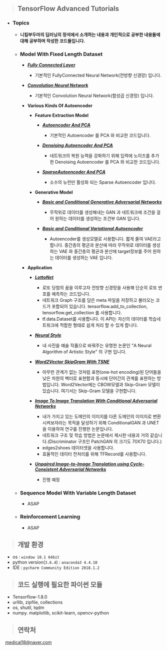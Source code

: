 >## **TensorFlow Advanced Tutorials**
        
* ### **Topics** 

    * **니킬부두마의 **딥러닝의 정석**에서 소개하는 내용과 개인적으로 공부한 내용들에 대해 공부하며 작성한 코드들입니다.**  

    * ### **Model With Fixed Length Dataset**
        
        * [***Fully Connected Layer***](https://github.com/JONGGON/Tensorflow_Advanced_Tutorials/tree/master/tensorflow_ModelWithFixedLengthDataset/tensorflow_FullyConnectedNeuralNetwork)
            * 기본적인 FullyConnected Neural Network(전방향 신경망) 입니다.

        * [***Convolution Neural Network***](https://github.com/JONGGON/Tensorflow_Advanced_Tutorials/tree/master/tensorflow_ModelWithFixedLengthDataset/tensorflow_ConvolutionNeuralNetwork)

            * 기본적인 Convolution Neural Network(합성곱 신경망) 입니다.

         * **Various Kinds Of Autoencoder**
            * **Feature Extraction Model**
                * [***Autoencoder And PCA***](https://github.com/JONGGON/Tensorflow_Advanced_Tutorials/tree/master/tensorflow_ModelWithFixedLengthDataset/tensorflow_VariousKindsOfAutoencoder/FeatureExtractionModel/tensorflow_AutoencoderAndPCA)
                    * 기본적인 Autoencoder 를 PCA 와 비교한 코드입니다.

                * [***Denoising Autoencoder And PCA***](https://github.com/JONGGON/Tensorflow_Advanced_Tutorials/tree/master/tensorflow_ModelWithFixedLengthDataset/tensorflow_VariousKindsOfAutoencoder/FeatureExtractionModel/tensorflow_DenoisingAutoencoderAndPCA)
                    * 네트워크의 복원 능력을 강화하기 위해 입력에 노이즈를 추가한 Denoising Autoencoder 를 PCA 와 비교한 코드입니다.

                * [***SparseAutoencoder And PCA***](https://github.com/JONGGON/Tensorflow_Advanced_Tutorials/tree/master/tensorflow_ModelWithFixedLengthDataset/tensorflow_VariousKindsOfAutoencoder/FeatureExtractionModel/tensorflow_SparseAutoencoderAndPCA)
                    * 소수의 뉴런만 활성화 되는 Sparse Autoencoder 입니다.
            * **Generative Model**

                * [***Basic and Conditional Generative Adversarial Networks***](https://github.com/JONGGON/Tensorflow_Advanced_Tutorials/tree/master/tensorflow_ModelWithFixedLengthDataset/tensorflow_VariousKindsOfAutoencoder/GenerativeModel/tensorflow_GenerativeAdversarialNetworks)
                    * 무작위로 데이터를 생성해내는 GAN 과 네트워크에 조건을 걸어 원하는 데이터를 생성하는 조건부 GAN 입니다.

                * [***Basic and Conditional Variational Autoencoder***](https://github.com/JONGGON/Tensorflow_Advanced_Tutorials/tree/master/tensorflow_ModelWithFixedLengthDataset/tensorflow_VariousKindsOfAutoencoder/GenerativeModel/tensorflow_VariationalAutoencoder)
                    * Autoencoder를 생성모델로 사용합니다. 짧게 줄여 VAE라고 합니다. 중간층의 평균과 분산에 따라 무작위로 데이터를 생성하는 VAE 와 중간층의 평균과 분산에 target정보를 주어 원하는 데이터를 생성하는 VAE 입니다.
         * **Application**

            * [***LottoNet***](https://github.com/JONGGON/Tensorflow_Advanced_Tutorials/tree/master/tensorflow_Application/tensorflow_AutoencoderLottoNet)
                * 로또 당첨의 꿈을 이루고자 전방향 신경망을 사용해 단순히 로또 번호를 예측하는 코드입니다.
                * 네트워크 Graph 구조를 담은 meta 파일을 저장하고 불러오는 코드가 포함되어 있습니다. tensorflow.add_to_collection, tensorflow.get_collection 를 사용합니다.
                * tf.data.Dataset를 사용합니다. 이 API는 자신의 데이터를 학습네트워크에 적합한 형태로 쉽게 처리 할 수 있게 합니다.
            * [***Neural Style***](https://github.com/JONGGON/Tensorflow_Advanced_Tutorials/tree/master/tensorflow_Application/tensorflow_NeuralStyle)
                * 내 사진을 예술 작품으로 바꿔주는 유명한 논문인 "A Neural Algorithm of Artistic Style" 의 구현 입니다.
            * [***Word2Vector SkipGram With TSNE***](https://github.com/JONGGON/Tensorflow_Advanced_Tutorials/tree/master/tensorflow_Application/tensorflow_Word2Vector_SkipGram_WithTSNE)
                * 아무런 관계가 없는 것처럼 표현(one-hot encoding)된 단어들을 낮은 차원의 벡터로 표현함과 동시에 단어간의 관계를 표현하는 방법입니다. Word2Vector에는 CBOW모델과 Skip-Gram 모델이 있습니다. 여기서는 Skip-Gram 모델을 구현합니다.
            * [***Image To Image Translation With Conditional Adversarial Networks***]()
                * 내가 가지고 있는 도메인의 이미지를 다른 도메인의 이미지로 변환 시켜보자라는 목적을 달성하기 위해 ConditionalGAN 과 UNET을 이용하여 연구를 진행한 논문입니다.
                * 네트워크 구조 및 학습 방법은 논문에서 제시한 내용과 거의 같습니다.(Discriminator 구조인 PatchGAN 의 크기도 70X70 입니다.)
                * edges2shoes 데이터셋을 사용합니다.
                * 효율적인 데이터 전처리를 위해 TFRecord를 사용합니다.

            * [***Unpaired Image-to-Image Translation using Cycle-Consistent Adversarial Networks***]()
                * 진행 예정
            
    * ### **Sequence Model With Variable Length Dataset**
        * ASAP 
    * ### **Reinforcement Learning**
        * ASAP



>## **개발 환경**
* os : ```window 10.1 64bit``` 
* python version(`3.6.4`) : `anaconda3 4.4.10` 
* IDE : `pycharm Community Edition 2018.1.2`
    
>## **코드 실행에 필요한 파이썬 모듈** 
* Tensorflow-1.8.0
* urllib, zipfile, collections
* os, shutil, tqdm
* numpy. matplotlib, scikit-learn, opencv-python

>## **연락처** 
medical18@naver.com